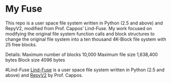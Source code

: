 # My Fuse

This repo is a user space file system written in Python (2.5 and above) and RepyV2, modified from Prof. Cappos’ Lind-Fuse. 
My work focused on modifying the original file system function calls and block structures to change the original file system into a ten thousand
4K-Block file system with 25 free blocks.

Details:
Maximum number of blocks	10,000
Maximum file size	1,638,400 bytes
Block size	4096 bytes

#Lind-Fuse
[Lind-Fuse](https://seattle.poly.edu/wiki/Lind-fuse) is a user space file system written in Python (2.5 and above) and [RepyV2](https://seattle.poly.edu/wiki/RepyV2API) by Prof. Cappos.
